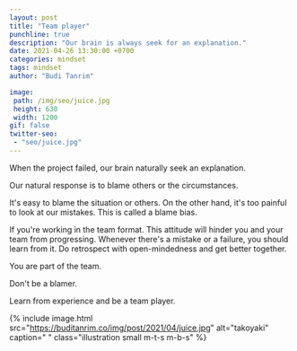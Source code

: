 ```yaml
---
layout: post
title: "Team player"
punchline: true
description: "Our brain is always seek for an explanation."
date: 2021-04-26 13:30:00 +0700
categories: mindset
tags: mindset
author: "Budi Tanrim"

image:
 path: /img/seo/juice.jpg
 height: 630
 width: 1200
gif: false
twitter-seo: 
 - "seo/juice.jpg"
---
```


When the project failed, our brain naturally seek an explanation. 

Our natural response is to blame others or the circumstances.

It's easy to blame the situation or others. On the other hand, it's too painful to look at our mistakes. This is called a blame bias.

If you're working in the team format. This attitude will hinder you and your team from progressing. Whenever there's a mistake or a failure, you should learn from it. Do retrospect with open-mindedness and get better together.

You are part of the team. 

Don't be a blamer.

Learn from experience and be a team player.


{% include image.html 
src="https://buditanrim.co/img/post/2021/04/juice.jpg" 
alt="takoyaki" 
caption=" "
class="illustration small m-t-s m-b-s" %}
